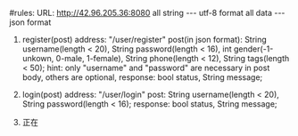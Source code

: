 
#rules:
    URL: http://42.96.205.36:8080
    all string --- utf-8 format
    all data --- json format
    
1. register(post)
    address:
        "/user/register"
    post(in json format): 
        String username(length < 20),
        String password(length < 16),
        int gender(-1-unkown, 0-male, 1-female),
        String phone(length < 12),
        String tags(length < 50);
    hint:
        only "username" and "password" are necessary in post body,
        others are optional,
    response:
        bool status,
        String message;

2. login(post)
    address:
        "/user/login"
    post:
        String username(length < 20),
        String password(length < 16);
    response:
        bool status,
        String message;

3. 正在
